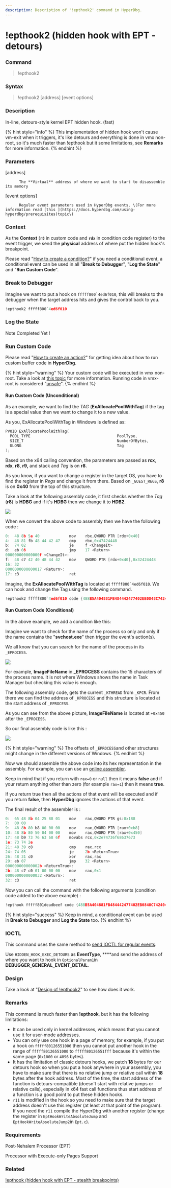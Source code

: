 ```yaml
---
description: Description of '!epthook2' command in HyperDbg.
---
```


# !epthook2 \(hidden hook with EPT - detours\)

### Command

> !epthook2

### Syntax

> !epthook2 \[address\] \[event options\]

### Description

In-line, detours-style kernel EPT hidden hook. \(fast\)

{% hint style="info" %}
This implementation of hidden hook won't cause vm-exit when it triggers, it's like detours and everything is done in vmx non-root, so it's much faster than !epthook but it some limitations, see **Remarks** for more information.
{% endhint %}

### Parameters

\[address\]

          The **Virtual** address of where we want to start to disassemble its memory

\[event options\]

          Regular event parameters used in HyperDbg events. \(For more information read [this ](https://docs.hyperdbg.com/using-hyperdbg/prerequisites)topic\)

### Context

As the **Context** \(**`r8`** in custom code and **`rdx`** in condition code register\) to the event trigger, we send the **physical** address of where put the hidden hook's breakpoint.

Please read  "[How to create a condition?](https://docs.hyperdbg.com/using-hyperdbg/prerequisites/how-to-create-a-condition)" if you need a conditional event, a conditional event can be used in all "**Break to Debugger**", "**Log the State**" and "**Run Custom Code**".

### Break to Debugger

Imagine we want to put a hook on ``fffff800`4ed6f010``, this will breaks to the debugger when the target address hits and gives the control back to you.

```c
!epthook2 fffff800`4ed6f010 
```

### Log the State

Note Completed Yet !

### Run Custom Code

Please read  "[How to create an action?](https://docs.hyperdbg.com/using-hyperdbg/prerequisites/how-to-create-an-action)" for getting idea about how to run custom buffer code in **HyperDbg**.

{% hint style="warning" %}
Your custom code will be executed in vmx non-root. Take a look at [this topic](https://docs.hyperdbg.com/tips-and-tricks/considerations/vmx-root-mode-vs-vmx-non-root-mode) for more information. Running code in vmx-root is considered "[unsafe](https://docs.hyperdbg.com/tips-and-tricks/considerations/the-unsafe-behavior)".
{% endhint %}

#### Run Custom Code \(Unconditional\)

As an example, we want to find the _TAG_ \(**ExAllocatePoolWithTag**\) if the tag is a special value then we want to change it to a new value.

As you, ExAllocatePoolWithTag in Windows is defined as:

```c
PVOID ExAllocatePoolWithTag(
  POOL_TYPE                                      PoolType,
  SIZE_T                                         NumberOfBytes,
  ULONG                                          Tag
);
```

Based on the x64 calling convention, the parameters are passed as **rcx**, **rdx**, **r8**, **r9,** and stack and _Tag_ is on **r8**.

As you know, if you want to change a register in the target OS, you have to find the register in _Regs_ and change it from there. Based on `_GUEST_REGS`, **r8** is on **0x40** from the top of this structure.

Take a look at the following assembly code, it first checks whether the _Tag_ \(**r8**\) is **HDBG** and if it's **HDBG** then we change it to **HDB2**.

![](../../.gitbook/assets/actioncodeexample2.png)

When we convert the above code to assembly then we have the following code :

```c
0:  48 8b 5a 40             mov    rbx,QWORD PTR [rdx+0x40]
4:  48 81 fb 48 44 42 47    cmp    rbx,0x47424448
b:  74 02                   je     f <ChangeIt>
d:  eb 08                   jmp    17 <Return>
000000000000000f <ChangeIt>:
f:  48 c7 42 40 48 44 42    mov    QWORD PTR [rdx+0x40],0x32424448
16: 32
0000000000000017 <Return>:
17: c3                      ret
```

Imagine, the **ExAllocatePoolWithTag** is located at ``fffff800`4ed6f010``. We can hook and change the Tag using the following command.

```c
!epthook2 fffff800`4ed6f010 code {488B5A404881FB484442477402EB0848C7424048444232C3}
```

#### Run Custom Code \(Conditional\)

In the above example, we add a condition like this:

Imagine we want to check for the name of the process so only and only if the name contains the "**svchost.exe**" then trigger the event's action\(s\).

We all know that you can search for the name of the process in its `_EPROCESS`.

![](../../.gitbook/assets/imagefilenameoffset.png)

For example, **ImageFileName** in **\_EPROCESS** contains the 15 characters of the process name. It is not where Windows shows the name in Task Manager but checking this value is enough.

The following assembly code, gets the current `_KTHREAD` from `_KPCR`. From there we can find the address of `_KPROCESS` and this structure is located at the start address of `_EPROCESS`. 

As you can see from the above picture, **ImageFileName** is located at `+0x450` after the `_EPROCESS`.

So our final assembly code is like this : 

![](../../.gitbook/assets/assembly.png)

{% hint style="warning" %}
The offsets of `_EPROCESS`and other structures might change in the different versions of Windows. 
{% endhint %}

Now we should assemble the above code into its hex representation in the assembly. For example, you can use an [online assembler](http://defuse.ca/online-x86-assembler.htm). 

Keep in mind that if you return with `rax=0` or `null` then it means **false** and if your return anything other than zero \(for example `rax=1`\) then it means **true**.

If you return true then all the actions of that event will be executed and if you return **false**, then **HyperDbg** ignores the actions of that event.

The final result of the assembler is :

```c
0:  65 48 8b 04 25 88 01    mov    rax,QWORD PTR gs:0x188
7:  00 00
9:  48 8b 80 b8 00 00 00    mov    rax,QWORD PTR [rax+0xb8]
10: 48 8b 80 50 04 00 00    mov    rax,QWORD PTR [rax+0x450]
17: 48 b9 73 76 63 68 6f    movabs rcx,0x2e74736f68637673
1e: 73 74 2e
21: 48 39 c8                cmp    rax,rcx
24: 74 05                   je     2b <ReturnTrue>
26: 48 31 c0                xor    rax,rax
29: eb 07                   jmp    32 <Return>
000000000000002b <ReturnTrue>:
2b: 48 c7 c0 01 00 00 00    mov    rax,0x1
0000000000000032 <Return>:
32: c3                      ret
```

Now you can call the command with the following arguments \(condition code added to the above example\) :

```c
!epthook fffff801deadbeef code {488B5A404881FB484442477402EB0848C7424048444232C3} condition {65488B042588010000488B80B8000000488B805004000048B9737663686F73742E4839C874054831C0EB0748C7C001000000C3}
```

{% hint style="success" %}
Keep in mind, a conditional event can be used in **Break to Debugger** and **Log the State** too.
{% endhint %}

### IOCTL

This command uses the same method to [send IOCTL for regular events](https://docs.hyperdbg.com/design/debugger-internals/ioctl-requests-for-events). 

Use `HIDDEN_HOOK_EXEC_DETOURS` as **EventType**, ****and send the address of where you want to hook in `OptionalParam1`in **DEBUGGER\_GENERAL\_EVENT\_DETAIL**.

### Design

Take a look at "[Design of !epthook2](https://docs.hyperdbg.com/design/features/design-of-epthook2)" to see how does it work.

### **Remarks**

This command is much faster than **!epthook**, but it has the following limitations:

* It can be used only in kernel addresses, which means that you cannot use it for user-mode addresses.
* You can only use one hook in a page of memory, for example, if you put a hook on `fffff80126551006` then you cannot put another hook in the range of `fffff80126551000` to `fffff80126551fff`  because it's within the same page \(`0x1000` or `4096` bytes\).
* It has the limitation of classic detours hooks, we patch **18** bytes for our detours hook so when you put a hook anywhere in your assembly, you have to make sure that there is no relative jump or relative call within **18** bytes after the hook address. Most of the time, the start address of the function is detours-compatible \(doesn't start with relative jumps or relative calls\), especially in x64 fast call functions thus start address of a function is a good point to put these hidden hooks.
* `r11` is modified in the hook so you need to make sure that the target address doesn't use this register \(at least at that point of the program\). If you need the `r11` compile the HyperDbg with another register \(change the register in `EptHookWriteAbsoluteJump` and `EptHookWriteAbsoluteJump2`in `Ept.c`\).

### Requirements

Post-Nehalem Processor \(EPT\)

Processor with Execute-only Pages Support

### Related

[!epthook \(hidden hook with EPT - stealth breakpoints\)](https://docs.hyperdbg.com/commands/extension-commands/epthook)

